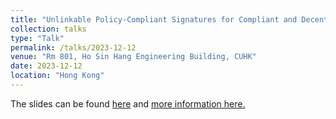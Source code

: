 ```yaml
---
title: "Unlinkable Policy-Compliant Signatures for Compliant and Decentralized Anonymous Payments"
collection: talks
type: "Talk"
permalink: /talks/2023-12-12
venue: "Rm 801, Ho Sin Hang Engineering Building, CUHK"
date: 2023-12-12
location: "Hong Kong"
---
```


The slides can be found <a class="artifact-link" target="_blank" href="{{ base_path }}/files/ulPCS.pdf">here</a> and [more information here.](https://www.ie.cuhk.edu.hk/seminars/unlinkable-policy-compliant-signatures-for-compliant-and-decentralized-anonymous-payments/)